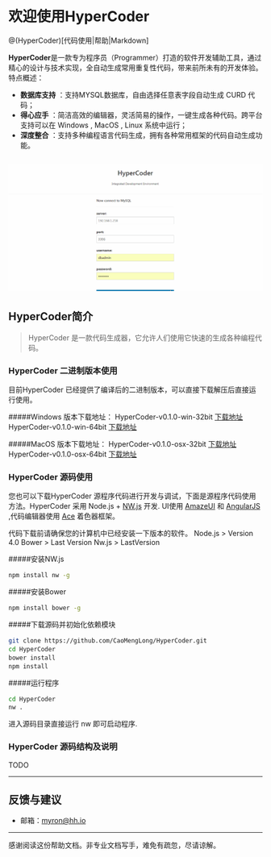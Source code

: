 # 欢迎使用HyperCoder

@(HyperCoder)[代码使用|帮助|Markdown]

**HyperCoder**是一款专为程序员（Programmer）打造的软件开发辅助工具，通过精心的设计与技术实现，全自动生成常用重复性代码，带来前所未有的开发体验。特点概述：
 
- **数据库支持** ：支持MYSQL数据库，自由选择任意表字段自动生成 CURD 代码；
- **得心应手** ：简洁高效的编辑器，灵活简易的操作，一键生成各种代码。跨平台支持可以在 Windows , MacOS , Linux 系统中运行；
- **深度整合** ：支持多种编程语言代码生成，拥有各种常用框架的代码自动生成功能。

![HyperCoder](https://github.com/CaoMengLong/HyperCoder/raw/master/Public/images/hypercoderani.gif)
-------------------



## HyperCoder简介

> HyperCoder 是一款代码生成器，它允许人们使用它快速的生成各种编程代码。  

### HyperCoder 二进制版本使用
目前HyperCoder 已经提供了编译后的二进制版本，可以直接下载解压后直接运行使用。

#####Windows 版本下载地址：
HyperCoder-v0.1.0-win-32bit [下载地址][1]
HyperCoder-v0.1.0-win-64bit  [下载地址][1]

#####MacOS 版本下载地址：
HyperCoder-v0.1.0-osx-32bit [下载地址][1]
HyperCoder-v0.1.0-osx-64bit [下载地址][1]



### HyperCoder 源码使用
您也可以下载HyperCoder 源程序代码进行开发与调试，下面是源程序代码使用方法。HyperCoder 采用 Node.js + [NW.js][2]  开发. UI使用  [AmazeUI][3]  和   [AngularJS][4] ,代码编辑器使用  [Ace][5]  着色器框架。 

代码下载前请确保您的计算机中已经安装一下版本的软件。
Node.js  > Version 4.0
Bower > Last Version
Nw.js > LastVersion

#####安装NW.js
``` bash
npm install nw -g
```

#####安装Bower
``` bash
npm install bower -g
```
#####下载源码并初始化依赖模块
``` bash
git clone https://github.com/CaoMengLong/HyperCoder.git
cd HyperCoder
bower install
npm install
```

#####运行程序
``` bash
cd HyperCoder
nw .
```
进入源码目录直接运行 nw 即可启动程序.

### HyperCoder 源码结构及说明

TODO

---------

 


## 反馈与建议
- 邮箱：<myron@hh.io>

---------
感谢阅读这份帮助文档。非专业文档写手，难免有疏忽，尽请谅解。


  [1]: http://pan.baidu.com/s/1boJdL4V
  [2]: http://nwjs.io/
  [3]: http://amazeui.org/
  [4]: http://www.angularjs.org/
  [5]: https://ace.c9.io/


